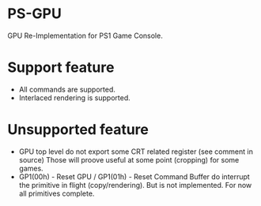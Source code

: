 # PS-GPU
GPU Re-Implementation for PS1 Game Console.

# Support feature
- All commands are supported.
- Interlaced rendering is supported.

# Unsupported feature
- GPU top level do not export some CRT related register (see comment in source)
  Those will proove useful at some point (cropping) for some games.
- GP1(00h) - Reset GPU / GP1(01h) - Reset Command Buffer do interrupt the primitive in flight (copy/rendering).
  But is not implemented. For now all primitives complete.
